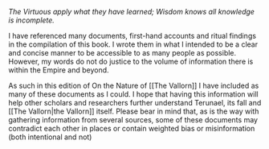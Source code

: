 *The Virtuous apply what they have learned; Wisdom knows all knowledge is*
*incomplete.*

I have referenced many documents, first-hand accounts and ritual findings in
the compilation of this book. I wrote them in what I intended to be a clear and
concise manner to be accessible to as many people as possible. However, my
words do not do justice to the volume of information there is within the Empire
and beyond.

As such in this edition of On the Nature of [[The Vallorn]] I have included as many of these documents as I could. I hope that having this information will help other scholars and
researchers further understand Terunael, its fall and [[The Vallorn|the Vallorn]] itself. Please bear in mind that, as is the way with gathering information from several sources, some of these documents may contradict each other in places or contain weighted bias or misinformation (both intentional and not)